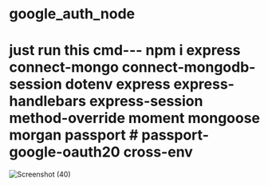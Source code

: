 # google_auth_node
# just run this cmd--- npm i express connect-mongo connect-mongodb-session dotenv express express-handlebars express-session method-override moment mongoose morgan passport #  passport-google-oauth20 cross-env
![Screenshot (40)](https://user-images.githubusercontent.com/72166353/125988032-d2ffffc4-7954-47d0-9723-fdc300cddeaf.png)

